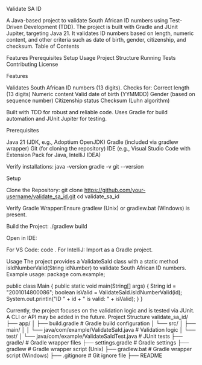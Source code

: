 Validate SA ID

A Java-based project to validate South African ID numbers using Test-Driven Development (TDD). The project is built with Gradle and JUnit Jupiter, targeting Java 21. It validates ID numbers based on length, numeric content, and other criteria such as date of birth, gender, citizenship, and checksum.
Table of Contents

Features
Prerequisites
Setup
Usage
Project Structure
Running Tests
Contributing
License

Features

Validates South African ID numbers (13 digits).
Checks for:
Correct length (13 digits)
Numeric content
Valid date of birth (YYMMDD)
Gender (based on sequence number)
Citizenship status
Checksum (Luhn algorithm)


Built with TDD for robust and reliable code.
Uses Gradle for build automation and JUnit Jupiter for testing.

Prerequisites

Java 21 (JDK, e.g., Adoptium OpenJDK)
Gradle (included via gradlew wrapper)
Git (for cloning the repository)
IDE (e.g., Visual Studio Code with Extension Pack for Java, IntelliJ IDEA)

Verify installations:
java -version
gradle -v
git --version

Setup

Clone the Repository:
git clone https://github.com/your-username/validate_sa_id.git
cd validate_sa_id


Verify Gradle Wrapper:Ensure gradlew (Unix) or gradlew.bat (Windows) is present.

Build the Project:
./gradlew build


Open in IDE:

For VS Code: code .
For IntelliJ: Import as a Gradle project.



Usage
The project provides a ValidateSaId class with a static method isIdNumberValid(String idNumber) to validate South African ID numbers.
Example usage:
package com.example;

public class Main {
    public static void main(String[] args) {
        String id = "2001014800086";
        boolean isValid = ValidateSaId.isIdNumberValid(id);
        System.out.println("ID " + id + " is valid: " + isValid);
    }
}

Currently, the project focuses on the validation logic and is tested via JUnit. A CLI or API may be added in the future.
Project Structure
validate_sa_id/
├── app/
│   ├── build.gradle           # Gradle build configuration
│   └── src/
│       ├── main/
│       │   └── java/com/example/ValidateSaId.java  # Validation logic
│       └── test/
│           └── java/com/example/ValidateSaIdTest.java  # JUnit tests
├── gradle/                   # Gradle wrapper files
├── settings.gradle           # Gradle settings
├── gradlew                   # Gradle wrapper script (Unix)
├── gradlew.bat               # Gradle wrapper script (Windows)
├── .gitignore                # Git ignore file
├── README

